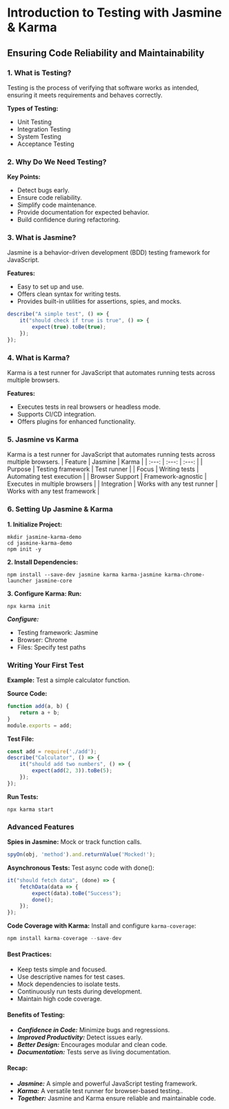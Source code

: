# Introduction to Testing with Jasmine & Karma

## Ensuring Code Reliability and Maintainability

### 1. What is Testing?
Testing is the process of verifying that software works as intended, ensuring it meets requirements and behaves correctly.

**Types of Testing:**
 - Unit Testing
 - Integration Testing
 - System Testing
 - Acceptance Testing

### 2. Why Do We Need Testing?
**Key Points:**
 - Detect bugs early.
 - Ensure code reliability.
 - Simplify code maintenance.
 - Provide documentation for expected behavior.
 - Build confidence during refactoring.

### 3. What is Jasmine?
Jasmine is a behavior-driven development (BDD) testing framework for JavaScript.

**Features:**
 - Easy to set up and use.
 - Offers clean syntax for writing tests.
 - Provides built-in utilities for assertions, spies, and mocks.
```javascript
describe("A simple test", () => {
    it("should check if true is true", () => {
        expect(true).toBe(true);
    });
});
```

### 4. What is Karma?
Karma is a test runner for JavaScript that automates running tests across multiple browsers.

**Features:**
 - Executes tests in real browsers or headless mode.
 - Supports CI/CD integration.
 - Offers plugins for enhanced functionality.

### 5. Jasmine vs Karma
Karma is a test runner for JavaScript that automates running tests across multiple browsers.
| Feature | Jasmine | Karma |
| :---:   | :---: | :---: |
| Purpose | Testing framework | Test runner |
| Focus | Writing tests | Automating test execution |
| Browser Support | Framework-agnostic | Executes in multiple browsers |
| Integration | Works with any test runner | Works with any test framework |

### 6. Setting Up Jasmine & Karma
**1. Initialize Project:**
```console
mkdir jasmine-karma-demo
cd jasmine-karma-demo
npm init -y
```

**2. Install Dependencies:**
```console
npm install --save-dev jasmine karma karma-jasmine karma-chrome-launcher jasmine-core
```

**3. Configure Karma: Run:**
```console
npx karma init
```
***Configure:***
 - Testing framework: Jasmine
 - Browser: Chrome
 - Files: Specify test paths

### Writing Your First Test

**Example:**
Test a simple calculator function.

**Source Code:**
```javascript
function add(a, b) {
    return a + b;
}
module.exports = add;
```

**Test File:**
```javascript
const add = require('./add');
describe("Calculator", () => {
    it("should add two numbers", () => {
        expect(add(2, 3)).toBe(5);
    });
});
```

**Run Tests:**
```console
npx karma start
```

### Advanced Features

**Spies in Jasmine:** Mock or track function calls.
```javascript
spyOn(obj, 'method').and.returnValue('Mocked!');
```

**Asynchronous Tests:** Test async code with done():
```javascript
it("should fetch data", (done) => {
    fetchData(data => {
        expect(data).toBe("Success");
        done();
    });
});
```

**Code Coverage with Karma:** Install and configure `karma-coverage`:
```javascript
npm install karma-coverage --save-dev
```

#### Best Practices:
 - Keep tests simple and focused.
 - Use descriptive names for test cases.
 - Mock dependencies to isolate tests.
 - Continuously run tests during development.
 - Maintain high code coverage.

#### Benefits of Testing:
 - ***Confidence in Code:*** Minimize bugs and regressions.
 - ***Improved Productivity:*** Detect issues early.
 - ***Better Design:*** Encourages modular and clean code.
 - ***Documentation:*** Tests serve as living documentation.

#### Recap:
 - ***Jasmine:*** A simple and powerful JavaScript testing framework.
 - ***Karma:*** A versatile test runner for browser-based testing..
 - ***Together:***  Jasmine and Karma ensure reliable and maintainable code.
